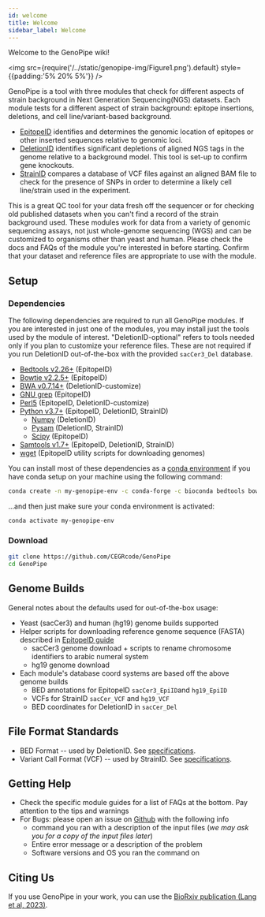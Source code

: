```yaml
---
id: welcome
title: Welcome
sidebar_label: Welcome
---
```

Welcome to the GenoPipe wiki!

<img src={require('/../static/genopipe-img/Figure1.png').default} style={{padding:'5% 20% 5%'}} />


GenoPipe is a tool with three modules that check for different aspects of strain background in Next Generation Sequencing(NGS) datasets. Each module tests for a different aspect of strain background: epitope insertions, deletions, and cell line/variant-based background.
  - [EpitopeID][epitopeid-md] identifies and determines the genomic location of epitopes or other inserted sequences relative to genomic loci.
  - [DeletionID][epitopeid-md] identifies significant depletions of aligned NGS tags in the genome relative to a background model. This tool is set-up to confirm gene knockouts.
  - [StrainID][strainid-md] compares a database of VCF files against an aligned BAM file to check for the presence of SNPs in order to determine a likely cell line/strain used in the experiment.

This is a great QC tool for your data fresh off the sequencer or for checking old published datasets when you can't find a record of the strain background used. These modules work for data from a variety of genomic sequencing assays, not just whole-genome sequencing (WGS) and can be customized to organisms other than yeast and human. Please check the docs and FAQs of the module you're interested in before starting. Confirm that your dataset and reference files are appropriate to use with the module.


## Setup

### Dependencies
The following dependencies are required to run all GenoPipe modules. If you are interested in just one of the modules, you may install just the tools used by the module of interest. "DeletionID-optional" refers to tools needed only if you plan to customize your reference files. These are not required if you run DeletionID out-of-the-box with the provided `sacCer3_Del` database.

* [Bedtools v2.26+][dependency-bedtools] (EpitopeID)
* [Bowtie v2.2.5+][dependency-bowtie2] (EpitopeID)
* [BWA v0.7.14+][dependency-bwa] (DeletionID-customize)
* [GNU grep][dependency-gnu-grep] (EpitopeID)
* [Perl5][dependency-perl5] (EpitopeID, DeletionID-customize)
* [Python v3.7+][dependency-python] (EpitopeID, DeletionID, StrainID)
  * [Numpy][dependency-numpy] (DeletionID)
  * [Pysam][dependency-pysam] (DeletionID, StrainID)
  * [Scipy][dependency-scipy] (EpitopeID)
* [Samtools v1.7+][dependency-samtools] (EpitopeID, DeletionID, StrainID)
* [wget][dependency-wget] (EpitopeID utility scripts for downloading genomes)

You can install most of these dependencies as a [conda environment][conda-install] if you have conda setup on your machine using the following command:

```bash
conda create -n my-genopipe-env -c conda-forge -c bioconda bedtools bowtie2 bwa grep perl numpy scipy pysam wget
```

...and then just make sure your conda environment is activated:
```
conda activate my-genopipe-env
```

### Download

```bash
git clone https://github.com/CEGRcode/GenoPipe
cd GenoPipe
```

<!-- ## Testing -->

## Genome Builds
General notes about the defaults used for out-of-the-box usage:

* Yeast (sacCer3) and human (hg19) genome builds supported
* Helper scripts for downloading reference genome sequence (FASTA) described in [EpitopeID guide][epitopeid-md]
  * sacCer3 genome download + scripts to rename chromosome identifiers to arabic numeral system
  * hg19 genome download
* Each module's database coord systems are based off the above genome builds
  * BED annotations for EpitopeID `sacCer3_EpiID`and `hg19_EpiID`
  * VCFs for StrainID `sacCer_VCF` and `hg19_VCF`
  * BED coordinates for DeletionID in `sacCer_Del`



## File Format Standards

* BED Format -- used by DeletionID. See [specifications][bed-specs].
* Variant Call Format (VCF) -- used by StrainID. See [specifications][vcf-specs].



## Getting Help

* Check the specific module guides for a list of FAQs at the bottom. Pay attention to the tips and warnings
* For Bugs: please open an issue on [Github][github-issues] with the following info
    * command you ran with a description of the input files (_we may ask you for a copy of the input files later_)
    * Entire error message or a description of the problem
    * Software versions and OS you ran the command on

## Citing Us
If you use GenoPipe in your work, you can use the [BioRxiv publication (Lang et al, 2023)][biorxiv-link].

[biorxiv-link]:https://www.biorxiv.org/content/10.1101/2023.03.14.532660v1

[epitopeid-md]:/docs/epitopeid
[deletionid-md]:/docs/deletionid
[strainid-md]:/docs/strainid

[github-repo]:https://github.com/CEGRcode/GenoPipe
[github-issues]:https://github.com/CEGRcode/GenoPipe/issues
[conda-install]:https://docs.conda.io/projects/conda/en/latest/user-guide/install/download.html

[bed-specs]:https://genome.ucsc.edu/FAQ/FAQformat.html#format1
[vcf-specs]:https://genome.ucsc.edu/goldenPath/help/vcf.html
[dependency-bwa]:https://bio-bwa.sourceforge.net/bwa.shtml
[dependency-bowtie2]:https://bowtie-bio.sourceforge.net/bowtie2/manual.shtml
[dependency-samtools]:http://www.htslib.org/doc/
[dependency-bedtools]:https://bedtools.readthedocs.io/en/latest/content/installation.html
[dependency-perl5]:https://www.perl.org/get.html
[dependency-python]:https://www.python.org/downloads/
[dependency-scipy]:https://scipy.org/install/
[dependency-numpy]:https://numpy.org/install/
[dependency-pysam]:https://pysam.readthedocs.io/en/latest/installation.html
[dependency-gnu-grep]:https://man7.org/linux/man-pages/man1/grep.1.html
[dependency-wget]:https://www.gnu.org/software/wget/

<!-- [biorxiv-paper]:https://www.biorxiv.org/ -->
